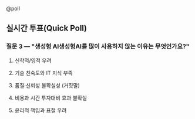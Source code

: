 @poll

## 실시간 투표(Quick Poll)

### 질문 3 — "생성형 AI생성형AI를 많이 사용하지 않는 이유는 무엇인가요?"

1. 신학적/영적 우려

2. 기술 친숙도와 IT 지식 부족

3. 품질·신뢰성 불확실성 (거짓말)

4. 비용과 시간 투자대비 효과 불확실

5. 윤리적 책임과 표절 우려
